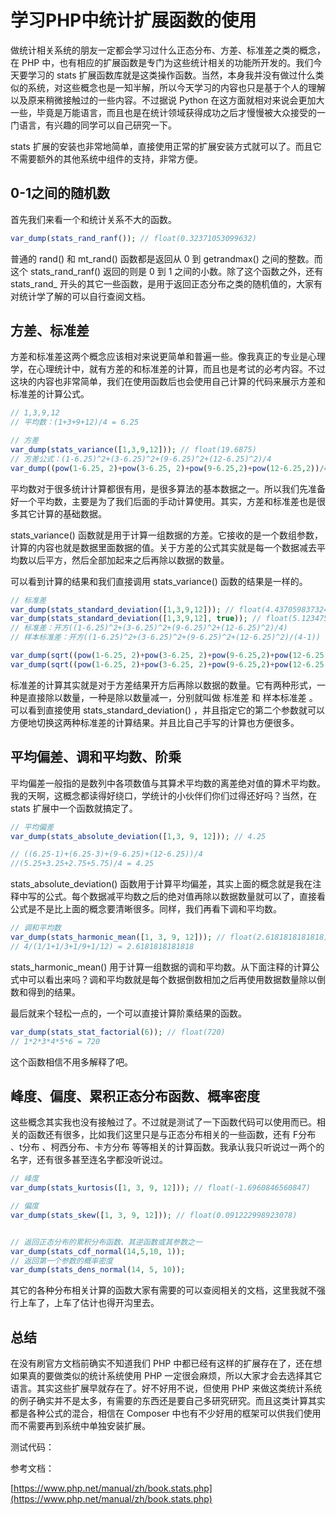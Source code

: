 # 学习PHP中统计扩展函数的使用

做统计相关系统的朋友一定都会学习过什么正态分布、方差、标准差之类的概念，在 PHP 中，也有相应的扩展函数是专门为这些统计相关的功能所开发的。我们今天要学习的 stats 扩展函数库就是这类操作函数。当然，本身我并没有做过什么类似的系统，对这些概念也是一知半解，所以今天学习的内容也只是基于个人的理解以及原来稍微接触过的一些内容。不过据说 Python 在这方面就相对来说会更加大一些，毕竟是万能语言，而且也是在统计领域获得成功之后才慢慢被大众接受的一门语言，有兴趣的同学可以自己研究一下。

stats 扩展的安装也非常地简单，直接使用正常的扩展安装方式就可以了。而且它不需要额外的其他系统中组件的支持，非常方便。

## 0-1之间的随机数

首先我们来看一个和统计关系不大的函数。

```php
var_dump(stats_rand_ranf()); // float(0.32371053099632)
```

普通的 rand() 和 mt_rand() 函数都是返回从 0 到 getrandmax() 之间的整数。而这个 stats_rand_ranf() 返回的则是 0 到 1 之间的小数。除了这个函数之外，还有 stats_rand_ 开头的其它一些函数，是用于返回正态分布之类的随机值的，大家有对统计学了解的可以自行查阅文档。

## 方差、标准差

方差和标准差这两个概念应该相对来说更简单和普遍一些。像我真正的专业是心理学，在心理统计中，就有方差的和标准差的计算，而且也是考试的必考内容。不过这块的内容也非常简单，我们在使用函数后也会使用自己计算的代码来展示方差和标准差的计算公式。

```php
// 1,3,9,12
// 平均数：(1+3+9+12)/4 = 6.25

// 方差
var_dump(stats_variance([1,3,9,12])); // float(19.6875)
// 方差公式：(1-6.25)^2+(3-6.25)^2+(9-6.25)^2+(12-6.25)^2)/4
var_dump((pow(1-6.25, 2)+pow(3-6.25, 2)+pow(9-6.25,2)+pow(12-6.25,2))/4); // float(19.6875)
```

平均数对于很多统计计算都很有用，是很多算法的基本数据之一。所以我们先准备好一个平均数，主要是为了我们后面的手动计算使用。其实，方差和标准差也是很多其它计算的基础数据。

stats_variance() 函数就是用于计算一组数据的方差。它接收的是一个数组参数，计算的内容也就是数据里面数据的值。关于方差的公式其实就是每一个数据减去平均数以后平方，然后全部加起来之后再除以数据的数量。

可以看到计算的结果和我们直接调用 stats_variance() 函数的结果是一样的。

```php
// 标准差
var_dump(stats_standard_deviation([1,3,9,12])); // float(4.4370598373247)
var_dump(stats_standard_deviation([1,3,9,12], true)); // float(5.1234753829798)
// 标准差：开方((1-6.25)^2+(3-6.25)^2+(9-6.25)^2+(12-6.25)^2)/4)
// 样本标准差：开方((1-6.25)^2+(3-6.25)^2+(9-6.25)^2+(12-6.25)^2)/(4-1))

var_dump(sqrt((pow(1-6.25, 2)+pow(3-6.25, 2)+pow(9-6.25,2)+pow(12-6.25,2))/4)); // float(4.4370598373247)
var_dump(sqrt((pow(1-6.25, 2)+pow(3-6.25, 2)+pow(9-6.25,2)+pow(12-6.25,2))/3)); // float(5.1234753829798)
```

标准差的计算其实就是对于方差结果开方后再除以数据的数量。它有两种形式，一种是直接除以数量，一种是除以数量减一，分别就叫做 标准差 和 样本标准差 。可以看到直接使用 stats_standard_deviation() ，并且指定它的第二个参数就可以方便地切换这两种标准差的计算结果。并且比自己手写的计算也方便很多。

## 平均偏差、调和平均数、阶乘

平均偏差一般指的是数列中各项数值与其算术平均数的离差绝对值的算术平均数。我的天啊，这概念都读得好绕口，学统计的小伙伴们你们过得还好吗？当然，在 stats 扩展中一个函数就搞定了。

```php
// 平均偏差
var_dump(stats_absolute_deviation([1,3, 9, 12])); // 4.25

// ((6.25-1)+(6.25-3)+(9-6.25)+(12-6.25))/4
//(5.25+3.25+2.75+5.75)/4 = 4.25
```

stats_absolute_deviation() 函数用于计算平均偏差，其实上面的概念就是我在注释中写的公式。每个数据减平均数之后的绝对值再除以数据数量就可以了，直接看公式是不是比上面的概念要清晰很多。同样，我们再看下调和平均数。

```php
// 调和平均数
var_dump(stats_harmonic_mean([1, 3, 9, 12])); // float(2.6181818181818)
// 4/(1/1+1/3+1/9+1/12) = 2.6181818181818
```

stats_harmonic_mean() 用于计算一组数据的调和平均数。从下面注释的计算公式中可以看出来吗？调和平均数就是每个数据倒数相加之后再使用数据数量除以倒数和得到的结果。

最后就来个轻松一点的，一个可以直接计算阶乘结果的函数。

```php
var_dump(stats_stat_factorial(6)); // float(720)
// 1*2*3*4*5*6 = 720
```

这个函数相信不用多解释了吧。

## 峰度、偏度、累积正态分布函数、概率密度

这些概念其实我也没有接触过了。不过就是测试了一下函数代码可以使用而已。相关的函数还有很多，比如我们这里只是与正态分布相关的一些函数，还有 F分布 、t分布 、柯西分布、卡方分布 等等相关的计算函数。我承认我只听说过一两个的名字，还有很多甚至连名字都没听说过。

```php
// 峰度
var_dump(stats_kurtosis([1, 3, 9, 12])); // float(-1.6960846560847)

// 偏度
var_dump(stats_skew([1, 3, 9, 12])); // float(0.091222998923078)


// 返回正态分布的累积分布函数、其逆函数或其参数之一
var_dump(stats_cdf_normal(14,5,10, 1));
// 返回第一个参数的概率密度
var_dump(stats_dens_normal(14, 5, 10));
```

其它的各种分布相关计算的函数大家有需要的可以查阅相关的文档，这里我就不强行上车了，上车了估计也得开沟里去。

## 总结

在没有刷官方文档前确实不知道我们 PHP 中都已经有这样的扩展存在了，还在想如果真的要做类似的统计系统使用 PHP 一定很会麻烦，所以大家才会去选择其它语言。其实这些扩展早就存在了。好不好用不说，但使用 PHP 来做这类统计系统的例子确实并不是太多，有需要的东西还是要自己多研究研究。而且这类计算其实都是各种公式的混合，相信在 Composer 中也有不少好用的框架可以供我们使用而不需要再到系统中单独安装扩展。

测试代码：

参考文档：

[https://www.php.net/manual/zh/book.stats.php](https://www.php.net/manual/zh/book.stats.php)